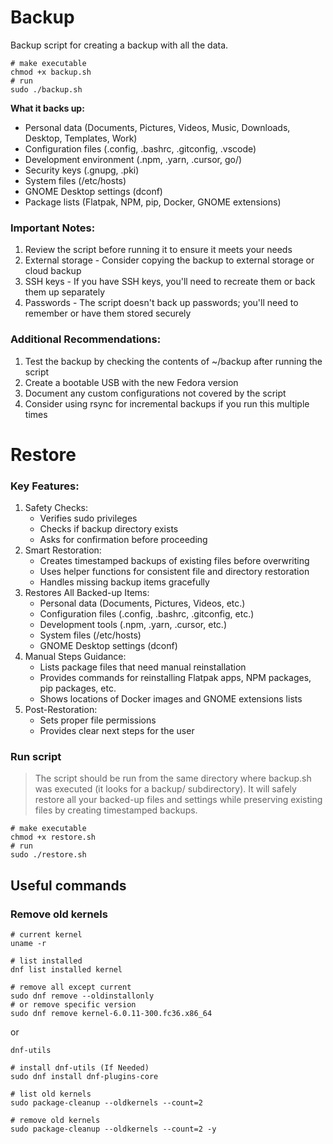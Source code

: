 # Backup

Backup script for creating a backup with all the data.

```shell
# make executable
chmod +x backup.sh
# run
sudo ./backup.sh
```

**What it backs up:**

- Personal data (Documents, Pictures, Videos, Music, Downloads, Desktop, Templates, Work)
- Configuration files (.config, .bashrc, .gitconfig, .vscode)
- Development environment (.npm, .yarn, .cursor, go/)
- Security keys (.gnupg, .pki)
- System files (/etc/hosts)
- GNOME Desktop settings (dconf)
- Package lists (Flatpak, NPM, pip, Docker, GNOME extensions)

### Important Notes:

1. Review the script before running it to ensure it meets your needs
2. External storage - Consider copying the backup to external storage or cloud backup
3. SSH keys - If you have SSH keys, you'll need to recreate them or back them up separately
4. Passwords - The script doesn't back up passwords; you'll need to remember or have them stored securely

### Additional Recommendations:

1. Test the backup by checking the contents of ~/backup after running the script
2. Create a bootable USB with the new Fedora version
3. Document any custom configurations not covered by the script
4. Consider using rsync for incremental backups if you run this multiple times

# Restore

### Key Features:

1. Safety Checks:
   - Verifies sudo privileges
   - Checks if backup directory exists
   - Asks for confirmation before proceeding
2. Smart Restoration:
   - Creates timestamped backups of existing files before overwriting
   - Uses helper functions for consistent file and directory restoration
   - Handles missing backup items gracefully
3. Restores All Backed-up Items:
   - Personal data (Documents, Pictures, Videos, etc.)
   - Configuration files (.config, .bashrc, .gitconfig, etc.)
   - Development tools (.npm, .yarn, .cursor, etc.)
   - System files (/etc/hosts)
   - GNOME Desktop settings (dconf)
4. Manual Steps Guidance:
   - Lists package files that need manual reinstallation
   - Provides commands for reinstalling Flatpak apps, NPM packages, pip packages, etc.
   - Shows locations of Docker images and GNOME extensions lists
5. Post-Restoration:
   - Sets proper file permissions
   - Provides clear next steps for the user

### Run script

> The script should be run from the same directory where backup.sh was executed (it looks for a backup/ subdirectory). It will safely restore all your backed-up files and settings while preserving existing files by creating timestamped backups.

```shell
# make executable
chmod +x restore.sh
# run
sudo ./restore.sh
```

## Useful commands

### Remove old kernels

```shell
# current kernel
uname -r
```

```shell
# list installed
dnf list installed kernel
```

```shell
# remove all except current
sudo dnf remove --oldinstallonly
# or remove specific version
sudo dnf remove kernel-6.0.11-300.fc36.x86_64
```

or

```shell
dnf-utils
```

```shell
# install dnf-utils (If Needed)
sudo dnf install dnf-plugins-core
```

```shell
# list old kernels
sudo package-cleanup --oldkernels --count=2
```

```shell
# remove old kernels
sudo package-cleanup --oldkernels --count=2 -y
```
